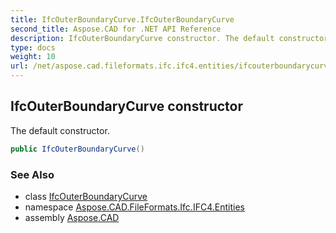 ```yaml
---
title: IfcOuterBoundaryCurve.IfcOuterBoundaryCurve
second_title: Aspose.CAD for .NET API Reference
description: IfcOuterBoundaryCurve constructor. The default constructor
type: docs
weight: 10
url: /net/aspose.cad.fileformats.ifc.ifc4.entities/ifcouterboundarycurve/ifcouterboundarycurve/
---
```

## IfcOuterBoundaryCurve constructor

The default constructor.

```csharp
public IfcOuterBoundaryCurve()
```

### See Also

* class [IfcOuterBoundaryCurve](../)
* namespace [Aspose.CAD.FileFormats.Ifc.IFC4.Entities](../../ifcouterboundarycurve/)
* assembly [Aspose.CAD](../../../)


